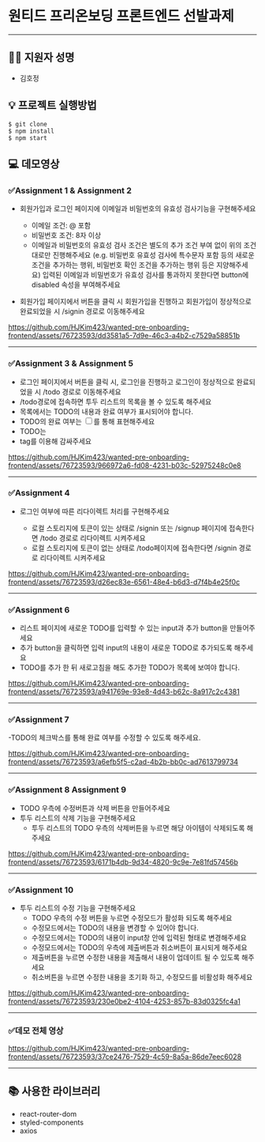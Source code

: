 # 원티드 프리온보딩 프론트엔드 선발과제
------------------

## 👩‍💻 지원자 성명
- 김호정


## 💡 프로젝트 실행방법

```
$ git clone
$ npm install
$ npm start
```


## 💻 데모영상


### ✅Assignment 1 & Assignment 2
- 회원가입과 로그인 페이지에 이메일과 비밀번호의 유효성 검사기능을 구현해주세요

  - 이메일 조건: @ 포함
  - 비밀번호 조건: 8자 이상
  - 이메일과 비밀번호의 유효성 검사 조건은 별도의 추가 조건 부여 없이 위의 조건대로만 진행해주세요 (e.g. 비밀번호 유효성 검사에 특수문자 포함 등의   새로운 조건을 추가하는 행위, 비밀번호 확인 조건을 추가하는 행위 등은 지양해주세요)
  입력된 이메일과 비밀번호가 유효성 검사를 통과하지 못한다면 button에 disabled 속성을 부여해주세요

- 회원가입 페이지에서 버튼을 클릭 시 회원가입을 진행하고 회원가입이 정상적으로 완료되었을 시 /signin 경로로 이동해주세요



https://github.com/HJKim423/wanted-pre-onboarding-frontend/assets/76723593/dd3581a5-7d9e-46c3-a4b2-c7529a58851b




-----------

### ✅Assignment 3 & Assignment 5
- 로그인 페이지에서 버튼을 클릭 시, 로그인을 진행하고 로그인이 정상적으로 완료되었을 시 /todo 경로로 이동해주세요
- /todo경로에 접속하면 투두 리스트의 목록을 볼 수 있도록 해주세요
- 목록에서는 TODO의 내용과 완료 여부가 표시되어야 합니다.
- TODO의 완료 여부는 <input type="checkbox" />를 통해 표현해주세요
- TODO는 <li> tag를 이용해 감싸주세요
  


https://github.com/HJKim423/wanted-pre-onboarding-frontend/assets/76723593/966972a6-fd08-4231-b03c-52975248c0e8




----------
  
### ✅Assignment 4
- 로그인 여부에 따른 리다이렉트 처리를 구현해주세요

  - 로컬 스토리지에 토큰이 있는 상태로 /signin 또는 /signup 페이지에 접속한다면 /todo 경로로 리다이렉트 시켜주세요
  - 로컬 스토리지에 토큰이 없는 상태로 /todo페이지에 접속한다면 /signin 경로로 리다이렉트 시켜주세요
  

https://github.com/HJKim423/wanted-pre-onboarding-frontend/assets/76723593/d26ec83e-6561-48e4-b6d3-d7f4b4e25f0c

----------
  
### ✅Assignment 6
- 리스트 페이지에 새로운 TODO를 입력할 수 있는 input과 추가 button을 만들어주세요
- 추가 button을 클릭하면 입력 input의 내용이 새로운 TODO로 추가되도록 해주세요
- TODO를 추가 한 뒤 새로고침을 해도 추가한 TODO가 목록에 보여야 합니다.


https://github.com/HJKim423/wanted-pre-onboarding-frontend/assets/76723593/a941769e-93e8-4d43-b62c-8a917c2c4381

------------  

### ✅Assignment 7
-TODO의 체크박스를 통해 완료 여부를 수정할 수 있도록 해주세요.
  

https://github.com/HJKim423/wanted-pre-onboarding-frontend/assets/76723593/a6efb5f5-c2ad-4b2b-bb0c-ad7613799734


--------
  
### ✅Assignment 8 Assignment 9
- TODO 우측에 수정버튼과 삭제 버튼을 만들어주세요
- 투두 리스트의 삭제 기능을 구현해주세요
  - 투두 리스트의 TODO 우측의 삭제버튼을 누르면 해당 아이템이 삭제되도록 해주세요


https://github.com/HJKim423/wanted-pre-onboarding-frontend/assets/76723593/6171b4db-9d34-4820-9c9e-7e81fd57456b

-----------
  
### ✅Assignment 10
- 투두 리스트의 수정 기능을 구현해주세요
  - TODO 우측의 수정 버튼을 누르면 수정모드가 활성화 되도록 해주세요
  - 수정모드에서는 TODO의 내용을 변경할 수 있어야 합니다.
  - 수정모드에서는 TODO의 내용이 input창 안에 입력된 형태로 변경해주세요
  - 수정모드에서는 TODO의 우측에 제출버튼과 취소버튼이 표시되게 해주세요
  - 제출버튼을 누르면 수정한 내용을 제출해서 내용이 업데이트 될 수 있도록 해주세요
  - 취소버튼을 누르면 수정한 내용을 초기화 하고, 수정모드를 비활성화 해주세요


https://github.com/HJKim423/wanted-pre-onboarding-frontend/assets/76723593/230e0be2-4104-4253-857b-83d0325fc4a1
  
--------- 
  
### ✅데모 전체 영상



https://github.com/HJKim423/wanted-pre-onboarding-frontend/assets/76723593/37ce2476-7529-4c59-8a5a-86de7eec6028
  
-----------
  
## 📚 사용한 라이브러리
  - react-router-dom
  - styled-components
  - axios



  
